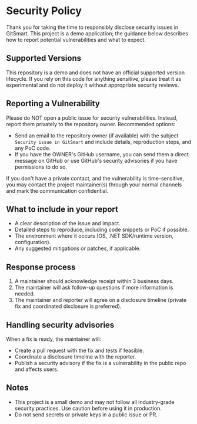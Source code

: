 # Security Policy

Thank you for taking the time to responsibly disclose security issues in GitSmart. This project is a demo application; the guidance below describes how to report potential vulnerabilities and what to expect.

## Supported Versions

This repository is a demo and does not have an official supported version lifecycle. If you rely on this code for anything sensitive, please treat it as experimental and do not deploy it without appropriate security reviews.

## Reporting a Vulnerability

Please do NOT open a public issue for security vulnerabilities. Instead, report them privately to the repository owner. Recommended options:

- Send an email to the repository owner (if available) with the subject `Security issue in GitSmart` and include details, reproduction steps, and any PoC code.
- If you have the OWNER's GitHub username, you can send them a direct message on GitHub or use GitHub's security advisories if you have permissions to do so.

If you don't have a private contact, and the vulnerability is time-sensitive, you may contact the project maintainer(s) through your normal channels and mark the communication confidential.

## What to include in your report

- A clear description of the issue and impact.
- Detailed steps to reproduce, including code snippets or PoC if possible.
- The environment where it occurs (OS, .NET SDK/runtime version, configuration).
- Any suggested mitigations or patches, if applicable.

## Response process

1. A maintainer should acknowledge receipt within 3 business days.
2. The maintainer will ask follow-up questions if more information is needed.
3. The maintainer and reporter will agree on a disclosure timeline (private fix and coordinated disclosure is preferred).

## Handling security advisories

When a fix is ready, the maintainer will:

- Create a pull request with the fix and tests if feasible.
- Coordinate a disclosure timeline with the reporter.
- Publish a security advisory if the fix is a vulnerability in the public repo and affects users.

## Notes

- This project is a small demo and may not follow all industry-grade security practices. Use caution before using it in production.
- Do not send secrets or private keys in a public issue or PR.
